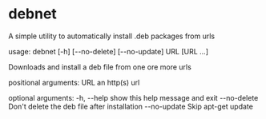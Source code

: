 # debnet
A simple utility to automatically install .deb packages from urls

usage: debnet \[-h] \[--no-delete] \[--no-update] URL \[URL ...]

Downloads and install a deb file from one ore more urls

positional arguments:
  URL          an http(s) url

optional arguments:
  -h, --help   show this help message and exit
  --no-delete  Don't delete the deb file after installation
  --no-update  Skip apt-get update

